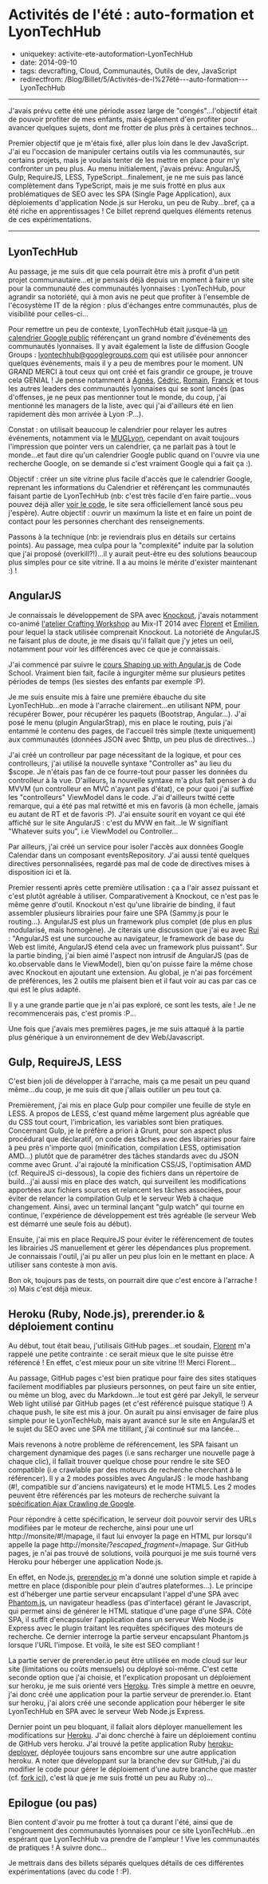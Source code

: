 Activités de l'été : auto-formation et LyonTechHub
==================================================

- uniquekey: activite-ete-autoformation-LyonTechHub
- date: 2014-09-10
- tags: devcrafting, Cloud, Communautés, Outils de dev, JavaScript
- redirectfrom: /Blog/Billet/5/Activités-de-l%27été---auto-formation---LyonTechHub

---------------------------

J'avais prévu cette été une période assez large de "congés"...l'objectif était de pouvoir profiter de mes enfants, mais également d'en profiter pour avancer quelques sujets, dont me frotter de plus près à certaines technos...

Premier objectif que je m'étais fixé, aller plus loin dans le dev JavaScript. J'ai eu l'occasion de manipuler certains outils via les communautés, sur certains projets, mais je voulais tenter de les mettre en place pour m'y confronter un peu plus. Au menu initialement, j'avais prévu: AngularJS, Gulp, RequireJS, LESS, TypeScript...finalement, je ne me suis pas lancé complètement dans TypeScript, mais je me suis frotté en plus aux problématiques de SEO avec les SPA (Single Page Application), aux déploiements d'application Node.js sur Heroku, un peu de Ruby...bref, ça a été riche en apprentissages ! Ce billet reprend quelques éléments retenus de ces expérimentations.

------------------------------

LyonTechHub 
-----------

Au passage, je me suis dit que cela pourrait être mis à profit d'un petit projet communautaire...et je pensais déjà depuis un moment à faire un site pour la communauté des communautés lyonnaises : LyonTechHub, pour agrandir sa notoriété, qui à mon avis ne peut que profiter à l'ensemble de l'écosystème IT de la région : plus d'échanges entre communautés, plus de visibilité pour celles-ci...

Pour remettre un peu de contexte, LyonTechHub était jusque-là [un calendrier Google public](https://www.google.com/calendar/embed?src=ck2ruq6cqfch3t4gshbd6vdnd4%40group.calendar.google.com) référençant un grand nombre d'événements des communautés lyonnaises. Il y avait également la liste de diffusion Google Groups : [lyontechhub@googlegroups.com](mailto:lyontechhub@googlegroups.com) qui est utilisée pour annoncer quelques événements, mais il y a peu de membres pour le moment. UN GRAND MERCI à tout ceux qui ont créé et fais grandir ce groupe, je trouve cela GENIAL ! Je pense notamment à [Agnès](https://twitter.com/agnes_crepet), [Cédric](https://twitter.com/cedric_exbrayat), [Romain](https://twitter.com/romaincouturier), [Franck](https://twitter.com/franckverrot) et tous les autres leaders des communautés lyonnaises qui se sont lancés (pas d'offenses, je ne peux pas mentionner tout le monde, du coup, j'ai mentionné les managers de la liste, avec qui j'ai d'ailleurs été en lien rapidement dès mon arrivée à Lyon :P...).

Constat : on utilisait beaucoup le calendrier pour relayer les autres événements, notamment via le [MUGLyon](http://muglyon.github.io/), cependant on avait toujours l'impression que pointer vers un calendrier, ça ne parlait pas à tout le monde...et faut dire qu'un calendrier Google public quand on l'ouvre via une recherche Google, on se demande si c'est vraiment Google qui a fait ça :).

Objectif : créer un site vitrine plus facile d'accès que le calendrier Google, reprenant les informations du Calendrier et référençant les communautés faisant partie de LyonTechHub (nb: c'est très facile d'en faire partie...vous pouvez déjà aller [voir le code](https://github.com/lyontechhub/lyontechhub.github.io), le site sera officiellement lancé sous peu j'espère). Autre objectif : ouvrir un maximum la liste et en faire un point de contact pour les personnes cherchant des renseignements.

Passons à la technique (nb: je reviendrais plus en détails sur certains points). Au passage, mea culpa pour la "complexité" induite par la solution que j'ai proposé (overkill?!)...il y aurait peut-être eu des solutions beaucoup plus simples pour ce site vitrine. Il a au moins le mérite d'exister maintenant :) !

AngularJS
---------

Je connaissais le développement de SPA avec [Knockout](http://knockoutjs.com/), j'avais notamment co-animé [l'atelier Crafting Workshop](http://knockoutjs.com/) au Mix-IT 2014 avec [Florent](https://twitter.com/florentpellet) et [Emilien](https://twitter.com/ouarzy), pour lequel la stack utilisée comprenait Knockout. La notoriété de AngularJS ne faisant plus de doute, je me disais qu'il fallait que j'y jetes un oeil, notamment pour voir les différences avec ce que je connaissais.

J'ai commencé par suivre le [cours Shaping up with Angular.js](http://campus.codeschool.com/courses/shaping-up-with-angular-js/intro) de Code School. Vraiment bien fait, facile à ingurgiter même sur plusieurs petites périodes de temps (les siestes des enfants par exemple :P).

Je me suis ensuite mis à faire une première ébauche du site LyonTechHub...en mode à l'arrache clairement...en utilisant NPM, pour récupérer Bower, pour récupérer les paquets (Bootstrap, Angular...). J'ai posé le menu (plugin AngularStrap), mis en place le routing, puis j'ai entammé le contenu des pages, de l'accueil très simple (texte uniquement) aux communautés (données JSON avec $http, un peu plus de directives...)

J'ai créé un controlleur par page nécessitant de la logique, et pour ces controlleurs, j'ai utilisé la nouvelle syntaxe "Controller as" au lieu du $scope. Je n'étais pas fan de ce fourre-tout pour passer les données du controlleur à la vue. D'ailleurs, la nouvelle syntaxe m'a plus fait penser à du MVVM (un controlleur en MVC n'ayant pas d'état), ce pour quoi j'ai suffixé les "controlleurs" ViewModel dans le code. J'ai d'ailleurs twitté cette remarque, qui a été pas mal retwitté et mis en favoris (à mon échelle, jamais eu autant de RT et de favoris :P). J'ai ensuite sourit en voyant ce qui été affiché sur le site AngularJS : c'est du MVW en fait...le W signifiant "Whatever suits you", i.e ViewModel ou Controller...

Par ailleurs, j'ai créé un service pour isoler l'accès aux données Google Calendar dans un composant eventsRepository. J'ai aussi tenté quelques directives personnalisées, regardé pas mal de code de directives mises à disposition ici et là.

Premier ressenti après cette première utilisation : ça a l'air assez puissant et c'est plutôt agréable à utiliser. Comparativement à Knockout, ce n'est pas le même genre d'outil. Knockout n'est qu'une librairie de binding, il faut assembler plusieurs librairies pour faire une SPA (Sammy.js pour le routing...). AngularJS est plus un framework plus complet (de plus en plus modularisé, mais homogène). Je citerais une discussion que j'ai eu avec [Rui](https://twitter.com/rhwy) : "AngularJS est une surcouche au navigateur, le framework de base du Web est limité, AngularJS étend cela avec un framework plus puissant". Sur la partie binding, j'ai bien aimé l'aspect non intrusif de AngularJS (pas de ko.observable dans le ViewModel), bien qu'on puisse faire la même chose avec Knockout en ajoutant une extension. Au global, je n'ai pas forcément de préférences, les 2 outils me plaisent bien et il faut voir au cas par cas ce qui est le plus adapté.

Il y a une grande partie que je n'ai pas exploré, ce sont les tests, aïe ! Je ne recommencerais pas, c'est promis :P...

Une fois que j'avais mes premières pages, je me suis attaqué à la partie plus générique à un environnement de dev Web/Javascript.

Gulp, RequireJS, LESS
---------------------

C'est bien joli de développer à l'arrache, mais ça me pesait un peu quand même...du coup, je me suis dit que j'allais outiller un peu tout ça.

Premièrement, j'ai mis en place Gulp pour compiler une feuille de style en LESS. A propos de LESS, c'est quand même largement plus agréable que du CSS tout court, l'imbrication, les variables sont bien pratiques. Concernant Gulp, je le préfère a priori à Grunt, pour son aspect plus procédural que déclaratif, on code des tâches avec des librairies pour faire à peu près n'importe quoi (minification, compilation LESS, optimisation AMD...) plutôt que de paramétrer des tâches standards avec du JSON comme avec Grunt. J'ai rajouté la minification CSS/JS, l'optimisation AMD (cf. RequireJS ci-dessous), la copie des fichiers dans un répertoire de build...j'ai aussi mis en place des watch, qui surveillent les modifications apportées aux fichiers sources et relancent les tâches associées, pour éviter de relancer la compilation Gulp et le serveur Web à chaque changement. Ainsi, avec un terminal lançant "gulp watch" qui tourne en continue, l'expérience de développement est très agréable (le serveur Web est démarré une seule fois au début).

Ensuite, j'ai mis en place RequireJS pour éviter le référencement de toutes les librairies JS manuellement et gérer les dépendances plus proprement. Je connaissais l'outil, j'ai pu aller un peu plus loin en le mettant en place. A utiliser sans conteste à mon avis.

Bon ok, toujours pas de tests, on pourrait dire que c'est encore à l'arrache ! :o) Mais c'est déjà mieux.

Heroku (Ruby, Node.js), prerender.io & déploiement continu
----------------------------------------------------------

Au début, tout était beau, j'utilisais GitHub pages...et soudain, [Florent](https://twitter.com/florentpellet) m'a rappelé une petite contrainte : ce serait mieux que le site puisse être référencé ! En effet, c'est mieux pour un site vitrine !!! Merci Florent...

Au passage, GitHub pages c'est bien pratique pour faire des sites statiques facilement modifiables par plusieurs personnes, on peut faire un site entier, ou même un blog, avec du Markdown...le tout est géré par Jekyll, le serveur Web light utilisé par GitHub pages (et c'est référencé puisque statique !) A chaque push, le site est mis à jour. On aurait pu ainsi envisager de faire plus simple pour le LyonTechHub, mais ayant avancé sur le site en AngularJS et le sujet du SEO avec une SPA me titillant, j'ai continué sur ma lancée...

Mais revenons à notre problème de référencement, les SPA faisant un chargement dynamique des pages (i.e sans recharger une nouvelle page à chaque clic), il fallait trouver quelque chose pour rendre le site SEO compatible (i.e crawlable par des moteurs de recherche cherchant à le référencer). Il y a 2 modes possibles avec AngularJS : le mode hashbang (#!, compatible sur d'anciens navigateurs) et le mode HTML5. Les 2 modes peuvent être référencés par les moteurs de recherche suivant la [spécification Ajax Crawling de Google](https://developers.google.com/webmasters/ajax-crawling/docs/specification).

Pour répondre à cette spécification, le serveur doit pouvoir servir des URLs modifiées par le moteur de recherche, ainsi pour une url http://monsite/#!/mapage, il faut lui envoyer la page en HTML pur lorsqu'il appelle la page http://monsite/?_escaped_fragment_=/mapage. Sur GitHub pages, je n'ai pas trouvé de solutions, voilà pourquoi je me suis tourné vers Heroku pour héberger une application Node.js.

En effet, en Node.js, [prerender.io](https://prerender.io/) m'a donné une solution simple et rapide à mettre en place (disponible pour plein d'autres plateformes...). Le principe est d'héberger une partie serveur encapsulant l'appel d'une SPA avec [Phantom.js](http://phantomjs.org/), un navigateur headless (pas d'interface) gérant le Javascript, qui permet ainsi de générer le HTML statique d'une page d'une SPA. Côté SPA, il suffit d'encapsuler l'application dans un serveur Web Node.js Express avec le plugin traitant les requêtes spécifiques des moteurs de recherche. Ce dernier interroge la partie serveur encapsulant Phantom.js lorsque l'URL l'impose. Et voilà, le site est SEO compliant !

La partie server de prerender.io peut être utilisée en mode cloud sur leur site (limitations ou coûts mensuels) ou déployé soi-même. C'est cette seconde option que j'ai choisie, et l'explication proposant un déploiement sur heroku, je me suis orienté vers [Heroku](http://www.heroku.com/). Très simple à mettre en oeuvre, j'ai donc créé une application pour la partie serveur de prerender.io. Etant sur heroku, j'ai alors créé une seconde application pour héberger le site LyonTechHub en SPA avec le serveur Web Node.js Express.

Dernier point un peu bloquant, il fallait alors déployer manuellement les modifications sur [Heroku](http://www.heroku.com/). J'ai donc cherché à faire un déploiement continu de GitHub vers heroku. J'ai trouvé la petite application Ruby [heroku-deployer](https://github.com/himynameisjonas/heroku-deployer), déployée toujours sans encombre sur une autre application heroku. A noter que développant sur la branche dev sur GitHub, j'ai du modifier le code pour gérer le déploiement d'une autre branche que master (cf. [fork ici](https://github.com/lyontechhub/heroku-deployer)), c'est là que je me suis frotté un peu au Ruby :o)...

Epilogue (ou pas)
-----------------

Bien content d'avoir pu me frotter à tout ça durant l'été, ainsi que de l'engouement des communautés lyonnaises pour ce site LyonTechHub...en espérant que LyonTechHub va prendre de l'ampleur ! Vive les communautés de pratiques ! A suivre donc...

Je mettrais dans des billets séparés quelques détails de ces différentes expérimentations (avec du code ! :P).